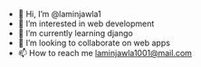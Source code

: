 - 👋 Hi, I’m @laminjawla1
- 👀 I’m interested in web development
- 🌱 I’m currently learning django
- 💞️ I’m looking to collaborate on web apps
- 📫 How to reach me laminjawla1001@mail.com

<!---
laminjawla1/laminjawla1 is a ✨ special ✨ repository because its `README.md` (this file) appears on your GitHub profile.
You can click the Preview link to take a look at your changes.
--->
